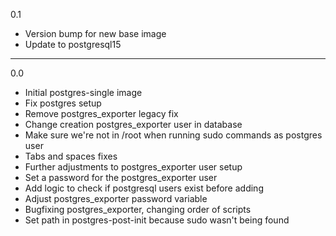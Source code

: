 0.1

* Version bump for new base image
* Update to postgresql15

---

0.0

* Initial postgres-single image
* Fix postgres setup
* Remove postgres_exporter legacy fix
* Change creation postgres_exporter user in database
* Make sure we're not in /root when running sudo commands as postgres user
* Tabs and spaces fixes
* Further adjustments to postgres_exporter user setup
* Set a password for the postgres_exporter user
* Add logic to check if postgresql users exist before adding
* Adjust postgres_exporter password variable
* Bugfixing postgres_exporter, changing order of scripts
* Set path in postgres-post-init because sudo wasn't being found
